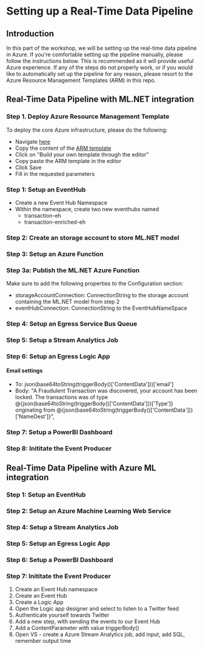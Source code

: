 # Setting up a Real-Time Data Pipeline

## Introduction
In this part of the workshop, we will be setting up the real-time data pipeline in Azure.
If you're comfortable setting up the pipeline manually, please follow the instructions below. This is recommended as it will provide useful Azure experience. If any of the steps do not properly work, or if you would like to automatically set up the pipeline for any reason, please resort to the Azure Resource Management Templates (ARM) in this repo.

## Real-Time Data Pipeline with ML.NET integration

### Step 1. Deploy Azure Resource Management Template
To deploy the core Azure infrastructure, please do the following:
- Navigate [here](https://portal.azure.com/#create/Microsoft.Template)
- Copy the content of the [ARM template](https://github.com/aslotte/mldotnet-real-time-data-streaming-workshop/blob/master/src/real-time-data-streaming/deploy/pipeline-with-mldotnet.json)
- Click on "Build your own template through the editor"
- Copy paste the ARM template in the editor
- Click Save
- Fill in the requested parameters

### Step 1: Setup an EventHub
- Create a new Event Hub Namespace
- Within the namespace, create two new eventhubs named
  - transaction-eh
  - transaction-enriched-eh

### Step 2: Create an storage account to store ML.NET model

### Step 3: Setup an Azure Function

### Step 3a: Publish the ML.NET Azure Function
Make sure to add the following properties to the Configuration section:
- storageAccountConnection: ConnectionString to the storage account containing the ML.NET model from step 2 
- eventHubConnection: ConnectionString to the EventHubNameSpace

### Step 4: Setup an Egress Service Bus Queue 

### Step 5: Setup a Stream Analytics Job

### Step 6: Setup an Egress Logic App
#### Email settings
- To: json(base64toString(triggerBody()['ContentData']))['email']
- Body: "A Fraudulent Transaction was discovered, your account has been locked. The transactions was of type @{json(base64toString(triggerBody()['ContentData']))['Type']}  originating from @{json(base64toString(triggerBody()['ContentData']))['NameDest']}",

### Step 7: Setup a PowerBI Dashboard

### Step 8: Inititate the Event Producer


## Real-Time Data Pipeline with Azure ML integration

### Step 1: Setup an EventHub

### Step 2: Setup an Azure Machine Learning Web Service

### Step 4: Setup a Stream Analytics Job

### Step 5: Setup an Egress Logic App

### Step 6: Setup a PowerBI Dashboard

### Step 7: Inititate the Event Producer





1. Create an Event Hub namespace
2. Create an Event Hub
3. Create a Logic App
4. Open the Logic app designer and select to listen to a Twitter feed
5. Authenticate yourself towards Twitter
6. Add a new step, with sending the events to our Event Hub
7. Add a ContentParameter with value triggerBody()
8. Open VS - create a Azure Stream Analytics job, add input, add SQL, remember output time

